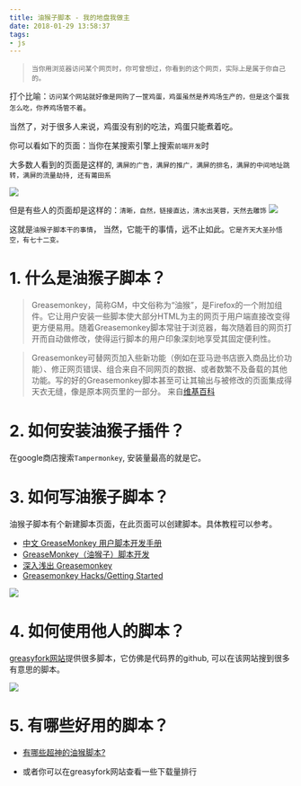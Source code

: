 ```yaml
---
title: 油猴子脚本 - 我的地盘我做主
date: 2018-01-29 13:58:37
tags:
- js
---
```


> `当你用浏览器访问某个网页时，你可曾想过，你看到的这个网页，实际上是属于你自己的。`

打个比喻：`访问某个网站就好像是网购了一筐鸡蛋，鸡蛋虽然是养鸡场生产的，但是这个蛋我怎么吃，你养鸡场管不着`。

当然了，对于很多人来说，鸡蛋没有别的吃法，鸡蛋只能煮着吃。

你可以看如下的页面：当你在某搜索引擎上搜索`前端开发`时

大多数人看到的页面是这样的, `满屏的广告，满屏的推广，满屏的排名，满屏的中间地址跳转，满屏的流量劫持, 还有莆田系`

![](https://wdd.js.org/img/images/20180129135930_Btkbuq_Screenshot.jpeg)

但是有些人的页面却是这样的：`清晰，自然，链接直达，清水出芙蓉，天然去雕饰`
![](https://wdd.js.org/img/images/20180129135945_rkPKMY_Screenshot.jpeg)

这就是`油猴子脚本干的事情`， 当然，它能干的事情，远不止如此。`它是齐天大圣孙悟空，有七十二变。`

# 1. 什么是油猴子脚本？

> Greasemonkey，简称GM，中文俗称为“油猴”，是Firefox的一个附加组件。它让用户安装一些脚本使大部分HTML为主的网页于用户端直接改变得更方便易用。随着Greasemonkey脚本常驻于浏览器，每次随着目的网页打开而自动做修改，使得运行脚本的用户印象深刻地享受其固定便利性。

> Greasemonkey可替网页加入些新功能（例如在亚马逊书店嵌入商品比价功能）、修正网页错误、组合来自不同网页的数据、或者数繁不及备载的其他功能。写的好的Greasemonkey脚本甚至可让其输出与被修改的页面集成得天衣无缝，像是原本网页里的一部分。 来自[维基百科](https://zh.wikipedia.org/wiki/Greasemonkey)

# 2. 如何安装油猴子插件？
在google商店搜索`Tampermonkey`, 安装量最高的就是它。

# 3. 如何写油猴子脚本？
油猴子脚本有个新建脚本页面，在此页面可以创建脚本。具体教程可以参考。

- [中文 GreaseMonkey 用户脚本开发手册](https://jixunmoe.github.io/gmDevBook/#/doc/intro/about)
- [GreaseMonkey（油猴子）脚本开发](http://blog.leanote.com/post/mynote/%E6%B2%B9%E7%8C%B4%E5%AD%90)
- [深入浅出 Greasemonkey](http://e.sebug.net/paper/books/greasemonkey/)
- [Greasemonkey Hacks/Getting Started](http://commons.oreilly.com/wiki/index.php/Greasemonkey_Hacks/Getting_Started)

![](https://wdd.js.org/img/images/20180129140004_amXldp_Screenshot.jpeg)


# 4. 如何使用他人的脚本？
[greasyfork网站](https://greasyfork.org/zh-CN)提供很多脚本，它仿佛是代码界的github, 可以在该网站搜到很多有意思的脚本。

![](https://wdd.js.org/img/images/20180129140017_AapqKj_Screenshot.jpeg)

# 5. 有哪些好用的脚本？
- [有哪些超神的油猴脚本?](https://www.zhihu.com/question/22210090)
- 或者你可以在greasyfork网站查看一些下载量排行


  [1]: /img/bV2yPt
  [2]: /img/bV2yPW
  [3]: /img/bV2yQb
  [4]: /img/bV2yQq